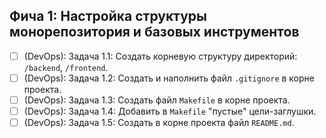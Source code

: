 ## Фича 1: Настройка структуры монорепозитория и базовых инструментов
- [ ] (DevOps): Задача 1.1: Создать корневую структуру директорий: `/backend`, `/frontend`.
- [ ] (DevOps): Задача 1.2: Создать и наполнить файл `.gitignore` в корне проекта.
- [ ] (DevOps): Задача 1.3: Создать файл `Makefile` в корне проекта.
- [ ] (DevOps): Задача 1.4: Добавить в `Makefile` "пустые" цели-заглушки.
- [ ] (DevOps): Задача 1.5: Создать в корне проекта файл `README.md`.